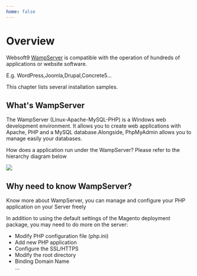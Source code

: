 ```yaml
---
home: false
---
```

# Overview

Websoft9 [WampServer](https://support.websoft9.com/docs/wampserver) is compatible with the operation of hundreds of applications or website software.

E.g. WordPress,Joomla,Drupal,Concrete5...  

This chapter lists several installation samples.

## What's WampServer

The WampServer (Linux-Apache-MySQL-PHP) is a Windows web development environment. It allows you to create web applications with Apache, PHP and a MySQL database.Alongside, PhpMyAdmin allows you to manage easily your databases.

How does a application run under the WampServer? Please refer to the hierarchy diagram below

![](https://libs.websoft9.com/Websoft9/DocsPicture/en/lamp/lamp-imagestacks-websoft9.png)

## Why need to know WampServer?

Know more about WampServer, you can manage and configure your PHP application on your Server freely

In addition to using the default settings of the Magento deployment package, you may need to do more on the server:

- Modify PHP configuration file (php.ini)
- Add new PHP application
- Configure the SSL/HTTPS
- Modify the root directory
- Binding Domain Name  
...